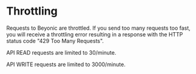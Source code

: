 # Throttling

Requests to Beyonic are throttled. If you send too many requests too fast, you will receive a throttling error resulting in a response with the HTTP status code "429 Too Many Requests".

API READ requests are limited to 30/minute.

API WRITE requests are limited to 3000/minute.
